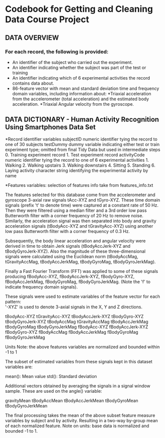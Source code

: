 # Codebook for Getting and Cleaning Data Course Project

## DATA OVERVIEW
### For each record, the following is provided: 

* An identifier of the subject who carried out the experiment.
* An identifier indicating whether the subject was part of the test or training
* An identifier indicating which of 6 experimental activities the record contains data about. 
* 86-feature vector with mean and standard deviation time and frequency domain variables, including information about: 
    *Triaxial acceleration from the accelerometer (total acceleration) and the estimated body acceleration.
    *Triaxial Angular velocity from the gyroscope. 

## DATA DICTIONARY - Human Activity Recognition Using Smartphones Data Set

*Record identifier variables
subjectID 
    numeric identifier tying the record to one of 30 subjects 
testDummy 
    dummy variable indicating either test or train experiment type; omitted from final Tidy Data but used in intermediate steps
    0. Training experiment record
    1. Test experiment record
activityCode 
    numeric identifier tying the record to one of 6 experimental activities
    1. Walking
    2. Walking upstairs
    3. Walking downstairs
    4. Sitting
    5. Standing
    6. Laying
activity
    character string identifying the experimental activity by name

*Features variables: selection of features info take from features_info.txt

The features selected for this database come from the accelerometer and gyroscope 3-axial raw signals tAcc-XYZ and tGyro-XYZ. These time domain signals (prefix 't' to denote time) were captured at a constant rate of 50 Hz. Then they were filtered using a median filter and a 3rd order low pass Butterworth filter with a corner frequency of 20 Hz to remove noise. Similarly, the acceleration signal was then separated into body and gravity acceleration signals (tBodyAcc-XYZ and tGravityAcc-XYZ) using another low pass Butterworth filter with a corner frequency of 0.3 Hz. 

Subsequently, the body linear acceleration and angular velocity were derived in time to obtain Jerk signals (tBodyAccJerk-XYZ and tBodyGyroJerk-XYZ). Also the magnitude of these three-dimensional signals were calculated using the Euclidean norm (tBodyAccMag, tGravityAccMag, tBodyAccJerkMag, tBodyGyroMag, tBodyGyroJerkMag). 

Finally a Fast Fourier Transform (FFT) was applied to some of these signals producing fBodyAcc-XYZ, fBodyAccJerk-XYZ, fBodyGyro-XYZ, fBodyAccJerkMag, fBodyGyroMag, fBodyGyroJerkMag. (Note the 'f' to indicate frequency domain signals). 

These signals were used to estimate variables of the feature vector for each pattern:  
'-XYZ' is used to denote 3-axial signals in the X, Y and Z directions.

tBodyAcc-XYZ
tGravityAcc-XYZ
tBodyAccJerk-XYZ
tBodyGyro-XYZ
tBodyGyroJerk-XYZ
tBodyAccMag
tGravityAccMag
tBodyAccJerkMag
tBodyGyroMag
tBodyGyroJerkMag
fBodyAcc-XYZ
fBodyAccJerk-XYZ
fBodyGyro-XYZ
fBodyAccMag
fBodyAccJerkMag
fBodyGyroMag
fBodyGyroJerkMag

Units Note: the above features variables are normalized and bounded within -1 to 1

The subset of estimated variables from these signals kept in this dataset variables are: 

mean(): Mean value
std(): Standard deviation

Additional vectors obtained by averaging the signals in a signal window sample. These are used on the angle() variable:

gravityMean
tBodyAccMean
tBodyAccJerkMean
tBodyGyroMean
tBodyGyroJerkMean

The final processing takes the mean of the above subset feature measure variables by subject and by activity. Resulting in a two-way by-group mean of each normalized feature. Note on units: base data is normalized and bounded -1 to 1. 

